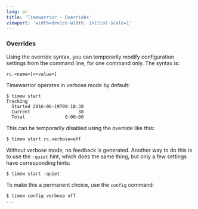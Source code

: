 ```yaml
---
lang: en
title: 'Timewarrior - Overrides'
viewport: 'width=device-width, initial-scale=1'
---
```


### Overrides

Using the override syntax, you can temporarily modify configuration
settings from the command line, for one command only. The syntax is:

    rc.<name>[=<value>]

Timewarrior operates in verbose mode by default:

    $ timew start
    Tracking 
      Started 2016-06-19T09:18:38
      Current                  38
      Total               0:00:00

This can be temporarily disabled using the override like this:

    $ timew start rc.verbose=off

Without verbose mode, no feedback is generated. Another way to do this
is to use the `:quiet` hint, which does the same thing, but only a few
settings have corresponding hints:

    $ timew start :quiet

To make this a permanent choice, use the `config` command:

    $ timew config verbose off
    ...
